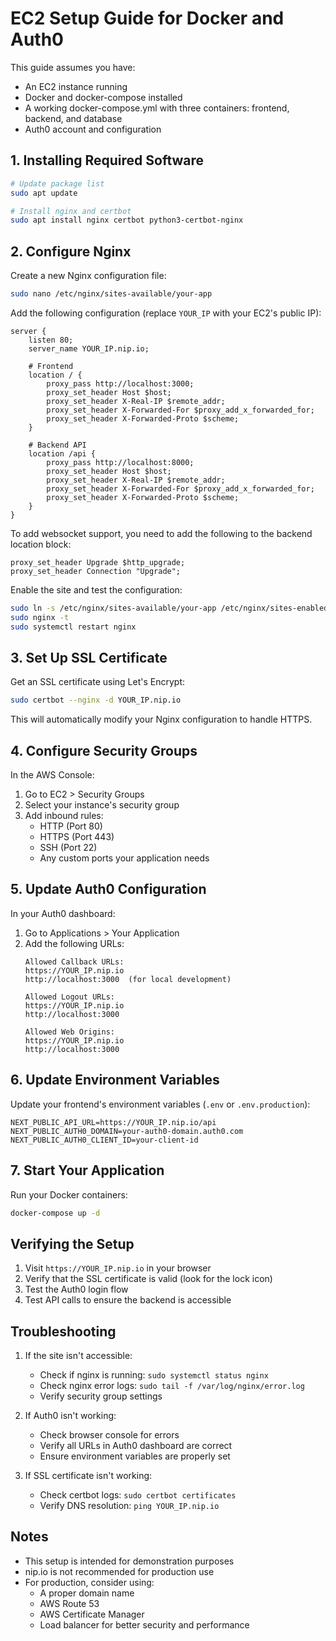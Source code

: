 # EC2 Setup Guide for Docker and Auth0

This guide assumes you have:
- An EC2 instance running
- Docker and docker-compose installed
- A working docker-compose.yml with three containers: frontend, backend, and database
- Auth0 account and configuration

## 1. Installing Required Software

```bash
# Update package list
sudo apt update

# Install nginx and certbot
sudo apt install nginx certbot python3-certbot-nginx
```

## 2. Configure Nginx

Create a new Nginx configuration file:
```bash
sudo nano /etc/nginx/sites-available/your-app
```

Add the following configuration (replace `YOUR_IP` with your EC2's public IP):
```nginx
server {
    listen 80;
    server_name YOUR_IP.nip.io;
    
    # Frontend
    location / {
        proxy_pass http://localhost:3000;
        proxy_set_header Host $host;
        proxy_set_header X-Real-IP $remote_addr;
        proxy_set_header X-Forwarded-For $proxy_add_x_forwarded_for;
        proxy_set_header X-Forwarded-Proto $scheme;
    }

    # Backend API
    location /api {
        proxy_pass http://localhost:8000;
        proxy_set_header Host $host;
        proxy_set_header X-Real-IP $remote_addr;
        proxy_set_header X-Forwarded-For $proxy_add_x_forwarded_for;
        proxy_set_header X-Forwarded-Proto $scheme;
    }
}
```
To add websocket support, you need to add the following to the backend location block:
```nginx
proxy_set_header Upgrade $http_upgrade;
proxy_set_header Connection "Upgrade";
```



Enable the site and test the configuration:
```bash
sudo ln -s /etc/nginx/sites-available/your-app /etc/nginx/sites-enabled/
sudo nginx -t
sudo systemctl restart nginx
```

## 3. Set Up SSL Certificate

Get an SSL certificate using Let's Encrypt:
```bash
sudo certbot --nginx -d YOUR_IP.nip.io
```

This will automatically modify your Nginx configuration to handle HTTPS.

## 4. Configure Security Groups

In the AWS Console:
1. Go to EC2 > Security Groups
2. Select your instance's security group
3. Add inbound rules:
   - HTTP (Port 80)
   - HTTPS (Port 443)
   - SSH (Port 22)
   - Any custom ports your application needs

## 5. Update Auth0 Configuration

In your Auth0 dashboard:
1. Go to Applications > Your Application
2. Add the following URLs:
   ```
   Allowed Callback URLs:
   https://YOUR_IP.nip.io
   http://localhost:3000  (for local development)

   Allowed Logout URLs:
   https://YOUR_IP.nip.io
   http://localhost:3000

   Allowed Web Origins:
   https://YOUR_IP.nip.io
   http://localhost:3000
   ```

## 6. Update Environment Variables

Update your frontend's environment variables (`.env` or `.env.production`):
```
NEXT_PUBLIC_API_URL=https://YOUR_IP.nip.io/api
NEXT_PUBLIC_AUTH0_DOMAIN=your-auth0-domain.auth0.com
NEXT_PUBLIC_AUTH0_CLIENT_ID=your-client-id
```

## 7. Start Your Application

Run your Docker containers:
```bash
docker-compose up -d
```

## Verifying the Setup

1. Visit `https://YOUR_IP.nip.io` in your browser
2. Verify that the SSL certificate is valid (look for the lock icon)
3. Test the Auth0 login flow
4. Test API calls to ensure the backend is accessible

## Troubleshooting

1. If the site isn't accessible:
   - Check if nginx is running: `sudo systemctl status nginx`
   - Check nginx error logs: `sudo tail -f /var/log/nginx/error.log`
   - Verify security group settings

2. If Auth0 isn't working:
   - Check browser console for errors
   - Verify all URLs in Auth0 dashboard are correct
   - Ensure environment variables are properly set

3. If SSL certificate isn't working:
   - Check certbot logs: `sudo certbot certificates`
   - Verify DNS resolution: `ping YOUR_IP.nip.io`

## Notes

- This setup is intended for demonstration purposes
- nip.io is not recommended for production use
- For production, consider using:
  - A proper domain name
  - AWS Route 53
  - AWS Certificate Manager
  - Load balancer for better security and performance
